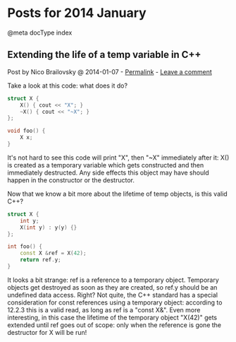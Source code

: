 # Posts for 2014 January

@meta docType index

## Extending the life of a temp variable in C++

Post by Nico Brailovsky @ 2014-01-07 - [Permalink](md_blog/2014/0107_ExtendingthelifeofatempvariableinC.md)  - [Leave a comment](https://github.com/nicolasbrailo/nicolasbrailo.github.io/issues/new?title=Comment@md_blog/2014/0107_ExtendingthelifeofatempvariableinC.md&body=I%20have%20a%20comment!)

Take a look at this code: what does it do?

```c++
struct X {
    X() { cout << "X"; }
    ~X() { cout << "~X"; }
};

void foo() {
    X x;
}
```

It's not hard to see this code will print "X", then "~X" immediately after it: X() is created as a temporary variable which gets constructed and then immediately destructed. Any side effects this object may have should happen in the constructor or the destructor.

Now that we know a bit more about the lifetime of temp objects, is this valid C++?

```c++
struct X {
    int y;
    X(int y) : y(y) {}
};

int foo() {
    const X &ref = X(42);
    return ref.y;
}
```

It looks a bit strange: ref is a reference to a temporary object. Temporary objects get destroyed as soon as they are created, so ref.y should be an undefined data access. Right? Not quite, the C++ standard has a special consideration for const references using a temporary object: according to 12.2.3 this is a valid read, as long as ref is a "const X&". Even more interesting, in this case the lifetime of the temporary object "X(42)" gets extended until ref goes out of scope: only when the reference is gone the destructor for X will be run!



